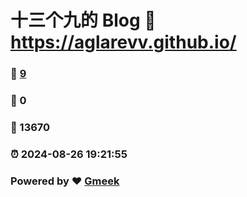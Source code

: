 # 十三个九的 Blog :link: https://aglarevv.github.io/ 
### :page_facing_up: [9](https://aglarevv.github.io//tag.html) 
### :speech_balloon: 0 
### :hibiscus: 13670 
### :alarm_clock: 2024-08-26 19:21:55 
### Powered by :heart: [Gmeek](https://github.com/Meekdai/Gmeek)
